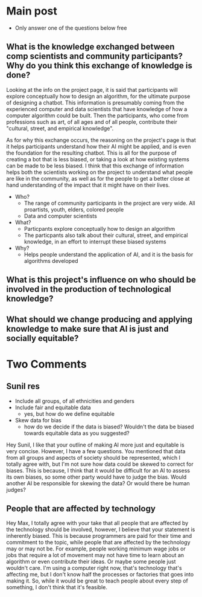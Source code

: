 # Main post
- Only answer one of the questions below free

## What is the knowledge exchanged between comp scientists and community participants? Why do you think this exchange of knowledge is done?

Looking at the info on the project page, it is said that participants will explore conceptually how to design an algorithm, for the ultimate purpose of designing a chatbot. This information is presumably coming from the experienced computer and data scientists that have knowledge of how a computer algorithm could be built. Then the participants, who come from professions such as art, of all ages and of all people, contribute their "cultural, street, and empirical knowledge". 

As for why this exchange occurs, the reasoning on the project's page is that it helps participants understand how their AI might be applied, and is even the foundation for the resulting chatbot. This is all for the purpose of creating a bot that is less biased, or taking a look at how existing systems can be made to be less biased. I think that this exchange of information helps both the scientists working on the project to understand what people are like in the community, as well as for the people to get a better close at hand understanding of the impact that it might have on their lives.

- Who?
  - The range of community participants in the project are very wide. All proartists, youth, elders, colored people
  - Data and computer scientists
- What?
  - Particpants explore conceptually how to design an algorithm
  - The particpants also talk about their cultural, street, and empirical knowledge, in an effort to interrupt these biased systems
- Why?
  - Helps people understand the application of AI, and it is the basis for algorithms developed


## What is this project's influence on who should be involved in the production of technological knowledge?

## What should we change producing and applying knowledge to make sure that AI is just and socially equitable?

# Two Comments

## Sunil res
- Include all groups, of all ethnicities and genders
- Include fair and equitable data
  - yes, but how do we define equitable
- Skew data for bias
  - how do we decide if the data is biased? Wouldn't the data be biased towards equitable data as you suggested?
  
Hey Sunil,
I like that your outline of making AI more just and equitable is very concise. However, I have a few questions. You mentioned that data from all groups and aspects of society should be represented, which I totally agree with, but I'm not sure how data could be skewed to correct for biases. 
This is because, I think that it would be difficult for an AI to assess its own biases, so some other party would have to judge the bias. Would another AI be responsible for skewing the data? Or would there be human judges?  

## People that are affected by technology
Hey Max,
I totally agree with your take that all people that are affected by the technology should be involved, however, I believe that your statement is inherently biased. This is because programmers are paid for their time and commitment to the topic, while people that are affected by the technology may or may not be. For example, people working minimum wage jobs or jobs that require a lot of movement may not have time to learn about an algorithm or even contribute their ideas. Or maybe some people just wouldn't care. I'm using a computer right now, that's technology that's affecting me, but I don't know half the processes or factories that goes into making it. So, while it would be great to teach people about every step of something, I don't think that it's feasible. 